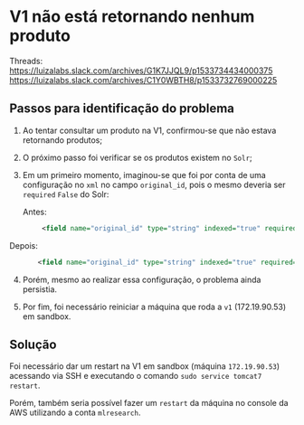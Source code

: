 # V1 não está retornando nenhum produto

Threads: https://luizalabs.slack.com/archives/G1K7JJQL9/p1533734434000375
https://luizalabs.slack.com/archives/C1Y0WBTH8/p1533732769000225

## Passos para identificação do problema

1. Ao tentar consultar um produto na V1, confirmou-se que não estava retornando produtos;
2. O próximo passo foi verificar se os produtos existem no `Solr`;
3. Em um primeiro momento, imaginou-se que foi por conta de uma configuração no `xml` no campo `original_id`, pois o mesmo deveria ser `required` `False` do Solr:

    Antes:
```xml
        <field name="original_id" type="string" indexed="true" required="true" stored="true"/>
```
   Depois:
```xml
       <field name="original_id" type="string" indexed="true" required="false" stored="true"/>
```

4. Porém, mesmo ao realizar essa configuração, o problema ainda persistia.

5. Por fim, foi necessário reiniciar a máquina que roda a `v1` (172.19.90.53) em sandbox.

## Solução

Foi necessário dar um restart na V1 em sandbox (máquina `172.19.90.53`) acessando via SSH e executando o comando `sudo service tomcat7 restart`.

Porém, também seria possível fazer um `restart` da máquina no console da AWS utilizando a conta `mlresearch`.